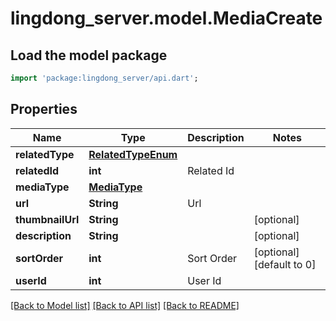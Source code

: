 # lingdong_server.model.MediaCreate

## Load the model package
```dart
import 'package:lingdong_server/api.dart';
```

## Properties
Name | Type | Description | Notes
------------ | ------------- | ------------- | -------------
**relatedType** | [**RelatedTypeEnum**](RelatedTypeEnum.md) |  | 
**relatedId** | **int** | Related Id | 
**mediaType** | [**MediaType**](MediaType.md) |  | 
**url** | **String** | Url | 
**thumbnailUrl** | **String** |  | [optional] 
**description** | **String** |  | [optional] 
**sortOrder** | **int** | Sort Order | [optional] [default to 0]
**userId** | **int** | User Id | 

[[Back to Model list]](../README.md#documentation-for-models) [[Back to API list]](../README.md#documentation-for-api-endpoints) [[Back to README]](../README.md)


